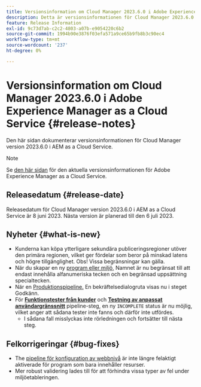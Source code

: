 ```yaml
---
title: Versionsinformation om Cloud Manager 2023.6.0 i Adobe Experience Manager as a Cloud Service
description: Detta är versionsinformationen för Cloud Manager 2023.6.0 i AEM as a Cloud Service.
feature: Release Information
exl-id: 9c73d7ab-c2c2-4803-a07b-e9054220c6b2
source-git-commit: 1994b90e3876f03efa571a9ce65b9fb8b3c90ec4
workflow-type: tm+mt
source-wordcount: '237'
ht-degree: 0%

---
```



# Versionsinformation om Cloud Manager 2023.6.0 i Adobe Experience Manager as a Cloud Service {#release-notes}

Den här sidan dokumenterar versionsinformationen för Cloud Manager version 2023.6.0 i AEM as a Cloud Service.

>[!NOTE]
>
>Se [den här sidan](/help/release-notes/release-notes-cloud/release-notes-current.md) för den aktuella versionsinformationen för Adobe Experience Manager as a Cloud Service.

## Releasedatum {#release-date}

Releasedatum för Cloud Manager version 2023.6.0 i AEM as a Cloud Service är 8 juni 2023. Nästa version är planerad till den 6 juli 2023.

## Nyheter {#what-is-new}

* Kunderna kan köpa ytterligare sekundära publiceringsregioner utöver den primära regionen, vilket ger fördelar som beror på minskad latens och högre tillgänglighet. Obs! Vissa begränsningar kan gälla.
* När du skapar en ny [program eller miljö,](/help/implementing/cloud-manager/getting-access-to-aem-in-cloud/program-types.md) Namnet är nu begränsat till att endast innehålla alfanumeriska tecken och en begränsad uppsättning specialtecken.
* När en [Produktionspipeline.](/help/implementing/cloud-manager/configuring-pipelines/configuring-production-pipelines.md) En bekräftelsedialogruta visas nu i steget Godkänn.
* För **[Funktionstester från kunder](/help/implementing/cloud-manager/functional-testing.md#custom-functional-testing)** och **[Testning av anpassat användargränssnitt](/help/implementing/cloud-manager/ui-testing.md)** pipeline-steg, en ny `INCOMPLETE` status är nu möjlig, vilket anger att sådana tester inte fanns och därför inte utfördes.
   * I sådana fall misslyckas inte rörledningen och fortsätter till nästa steg.

## Felkorrigeringar {#bug-fixes}

* The [pipeline för konfiguration av webbnivå](/help/implementing/cloud-manager/configuring-pipelines/introduction-ci-cd-pipelines.md#web-tier-config-pipelines) är inte längre felaktigt aktiverade för program som bara innehåller resurser.
* Mer robust validering lades till för att förhindra vissa typer av fel under miljöetableringen.
